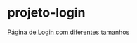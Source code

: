 # projeto-login
<a href=" file:///C:/Users/asmar/OneDrive/Documents/estudos/projeto-login/index.html"> Página de Login com diferentes tamanhos</a>
